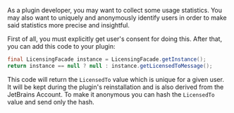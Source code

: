 [//]: # (title: How to anonymously and uniquely identify a user of a paid plugin?)

As a plugin developer, you may want to collect some usage statistics. You may also want to uniquely and anonymously identify users in order to make said statistics more precise and insightful.

First of all, you must explicitly get user's consent for doing this. After that, you can add this code to your plugin:

```java
final LicensingFacade instance = LicensingFacade.getInstance();
return instance == null ? null : instance.getLicensedToMessage();
```

This code will return the `LicensedTo` value which is unique for a given user. It will be kept during the plugin's reinstallation and is also derived from the JetBrains Account.
To make it anonymous you can hash the `LicensedTo` value and send only the hash.

